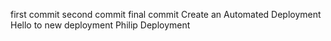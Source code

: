 first commit 
second commit
final commit
Create an Automated Deployment
Hello to new deployment
Philip Deployment
